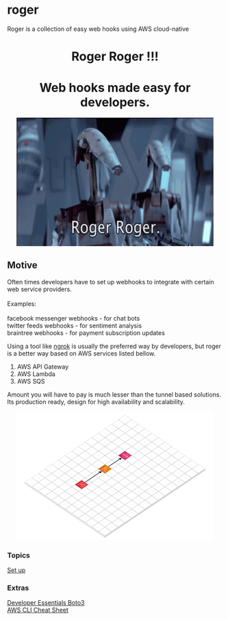 # roger

Roger is a collection of easy web hooks using AWS cloud-native


<h1 align="center">Roger Roger !!!</h1>
<h1 align="center">Web hooks made easy for developers.</h1>

<p align="center">
    <img width="460" height="300" src="https://github.com/isurudevj/roger/raw/main/github-docs/roger-roger.gif">
</p>


<h2>Motive</h2>

<p>
Often times developers have to set up webhooks to integrate with certain web service providers.
<br><br>Examples:<br><br>
facebook messenger webhooks - for chat bots<br>
twitter feeds webhooks - for sentiment analysis<br> 
braintree webhooks - for payment subscription updates<br>
</p>

Using a tool like [ngrok](https://ngrok.com) is usually the preferred way by developers,
but roger is a better way based on AWS services listed bellow.

1. AWS API Gateway
2. AWS Lambda
3. AWS SQS

Amount you will have to pay is much lesser than the tunnel based solutions.
Its production ready, design for high availability and scalability. 

<p align="center">
    <img width="460" height="300" src="https://github.com/isurudevj/roger/raw/main/github-docs/Roger.png">
</p>


### Topics

[Set up](SETUP.md)

### Extras

[Developer Essentials Boto3](DEVELOPER.md)<br>
[AWS CLI Cheat Sheet](aws-cli-cheat-sheet.md)<br>
